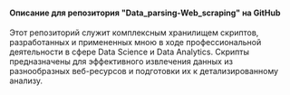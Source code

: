 #### Описание для репозитория "Data_parsing-Web_scraping" на GitHub

Этот репозиторий служит комплексным хранилищем скриптов, разработанных и примененных мною в ходе профессиональной деятельности в сфере Data Science и Data Analytics. Скрипты предназначены для эффективного извлечения данных из разнообразных веб-ресурсов и подготовки их к детализированному анализу.
